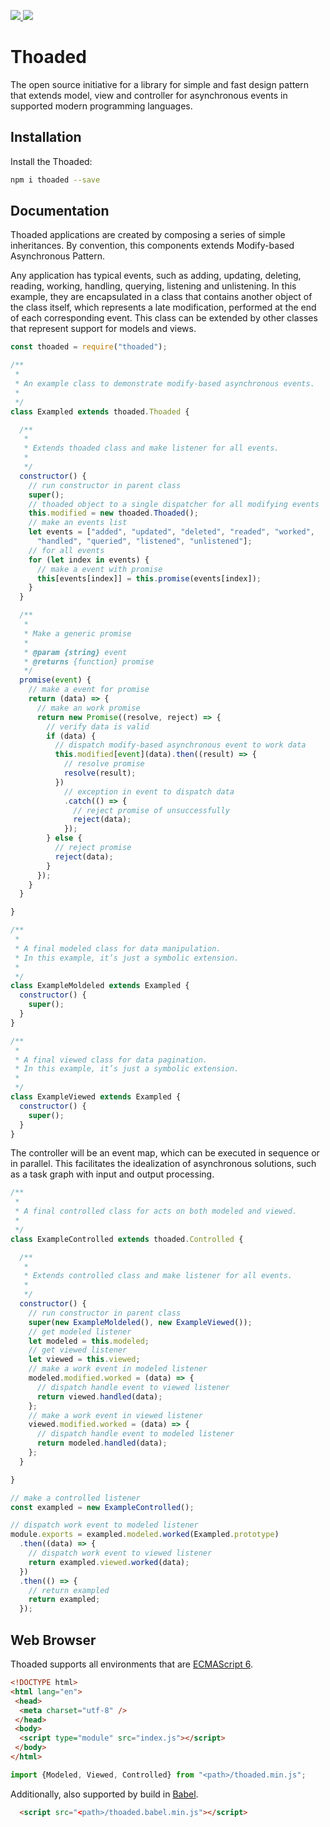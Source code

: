 <p>
 <a href="https://www.npmjs.com/package/thoaded" alt="Thoaded on Npm">
  <img src="https://img.shields.io/npm/v/thoaded.svg" />
 </a>
 <a href="http://opensource.org/licenses/MIT" alt="MIT License">
  <img src="https://img.shields.io/github/license/walberbeltrame/thoaded.svg" />
 </a>
</p>

# Thoaded
The open source initiative for a library for simple and fast design pattern that extends model, view and controller for asynchronous events in supported modern programming languages.

## Installation
Install the Thoaded:
```bash
npm i thoaded --save
```

## Documentation
Thoaded applications are created by composing a series of simple inheritances. By convention, this components extends Modify-based Asynchronous Pattern.

Any application has typical events, such as adding, updating, deleting, reading, working, handling, querying, listening and unlistening. In this example, they are encapsulated in a class that contains another object of the class itself, which represents a late modification, performed at the end of each corresponding event. This class can be extended by other classes that represent support for models and views.
```javascript
const thoaded = require("thoaded");

/**
 * 
 * An example class to demonstrate modify-based asynchronous events.
 * 
 */
class Exampled extends thoaded.Thoaded {

  /**
   * 
   * Extends thoaded class and make listener for all events.
   * 
   */
  constructor() {
    // run constructor in parent class
    super();
    // thoaded object to a single dispatcher for all modifying events
    this.modified = new thoaded.Thoaded();
    // make an events list
    let events = ["added", "updated", "deleted", "readed", "worked",
      "handled", "queried", "listened", "unlistened"];
    // for all events
    for (let index in events) {
      // make a event with promise
      this[events[index]] = this.promise(events[index]);
    }
  }

  /**
   * 
   * Make a generic promise
   * 
   * @param {string} event
   * @returns {function} promise
   */
  promise(event) {
    // make a event for promise
    return (data) => {
      // make an work promise
      return new Promise((resolve, reject) => {
        // verify data is valid
        if (data) {
          // dispatch modify-based asynchronous event to work data
          this.modified[event](data).then((result) => {
            // resolve promise
            resolve(result);
          })
            // exception in event to dispatch data
            .catch(() => {
              // reject promise of unsuccessfully
              reject(data);
            });
        } else {
          // reject promise
          reject(data);
        }
      });
    }
  }

}

/**
 * 
 * A final modeled class for data manipulation.
 * In this example, it’s just a symbolic extension.
 * 
 */
class ExampleMoldeled extends Exampled {
  constructor() {
    super();
  }
}

/**
 * 
 * A final viewed class for data pagination.
 * In this example, it’s just a symbolic extension.
 * 
 */
class ExampleViewed extends Exampled {
  constructor() {
    super();
  }
}
```
The controller will be an event map, which can be executed in sequence or in parallel. This facilitates the idealization of asynchronous solutions, such as a task graph with input and output processing.
```javascript
/**
 * 
 * A final controlled class for acts on both modeled and viewed.
 * 
 */
class ExampleControlled extends thoaded.Controlled {

  /**
   * 
   * Extends controlled class and make listener for all events.
   * 
   */
  constructor() {
    // run constructor in parent class
    super(new ExampleMoldeled(), new ExampleViewed());
    // get modeled listener
    let modeled = this.modeled;
    // get viewed listener
    let viewed = this.viewed;
    // make a work event in modeled listener
    modeled.modified.worked = (data) => {
      // dispatch handle event to viewed listener
      return viewed.handled(data);
    };
    // make a work event in viewed listener
    viewed.modified.worked = (data) => {
      // dispatch handle event to modeled listener
      return modeled.handled(data);
    };
  }

}

// make a controlled listener
const exampled = new ExampleControlled();

// dispatch work event to modeled listener
module.exports = exampled.modeled.worked(Exampled.prototype)
  .then((data) => {
    // dispatch work event to viewed listener
    return exampled.viewed.worked(data);
  })
  .then(() => {
    // return exampled
    return exampled;
  });
```

## Web Browser
Thoaded supports all environments that are [ECMAScript 6](https://ecma-international.org/).
```html
<!DOCTYPE html>
<html lang="en">
 <head>
  <meta charset="utf-8" />
 </head>
 <body>
  <script type="module" src="index.js"></script>
 </body>
</html>
```
```javascript
import {Modeled, Viewed, Controlled} from "<path>/thoaded.min.js";
```
Additionally, also supported by build in [Babel](https://babeljs.io/).
```html
  <script src="<path>/thoaded.babel.min.js"></script>
```
